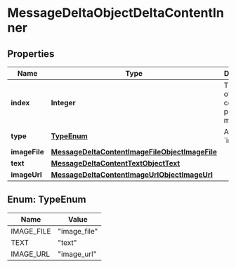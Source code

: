 

# MessageDeltaObjectDeltaContentInner


## Properties

| Name | Type | Description | Notes |
|------------ | ------------- | ------------- | -------------|
|**index** | **Integer** | The index of the content part in the message. |  |
|**type** | [**TypeEnum**](#TypeEnum) | Always &#x60;image_file&#x60;. |  |
|**imageFile** | [**MessageDeltaContentImageFileObjectImageFile**](MessageDeltaContentImageFileObjectImageFile.md) |  |  [optional] |
|**text** | [**MessageDeltaContentTextObjectText**](MessageDeltaContentTextObjectText.md) |  |  [optional] |
|**imageUrl** | [**MessageDeltaContentImageUrlObjectImageUrl**](MessageDeltaContentImageUrlObjectImageUrl.md) |  |  [optional] |



## Enum: TypeEnum

| Name | Value |
|---- | -----|
| IMAGE_FILE | &quot;image_file&quot; |
| TEXT | &quot;text&quot; |
| IMAGE_URL | &quot;image_url&quot; |



